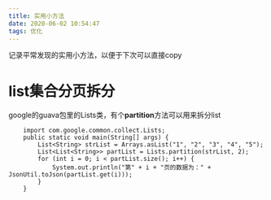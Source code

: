 ```yaml
---
title: 实用小方法
date: 2020-06-02 10:54:47
tags: 优化
---
```


记录平常发现的实用小方法，以便于下次可以直接copy
<!--more-->
# list集合分页拆分
google的guava包里的Lists类，有个**partition**方法可以用来拆分list
```
    import com.google.common.collect.Lists;
    public static void main(String[] args) {
        List<String> strList = Arrays.asList("1", "2", "3", "4", "5");
        List<List<String>> partList = Lists.partition(strList, 2);
        for (int i = 0; i < partList.size(); i++) {
            System.out.println("第" + i + "页的数据为：" + JsonUtil.toJson(partList.get(i)));
        }
    }
```
